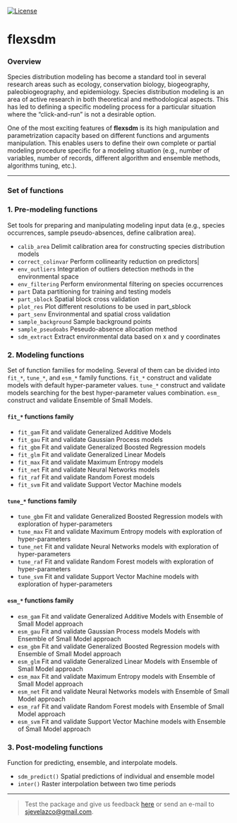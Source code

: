 [![License](https://img.shields.io/badge/license-GPL%20%28%3E=%203%29-lightgrey.svg?style=flat)](http://www.gnu.org/licenses/gpl-3.0.html)
# flexsdm

### Overview 
Species distribution modeling has become a standard tool in several research areas such as ecology, 
conservation biology, biogeography, paleobiogeography, and epidemiology. Species distribution 
modeling is an area of active research in both theoretical and methodological aspects. This has 
led to defining a specific modeling process for a particular situation where the 
“click-and-run” is not a desirable option. 

One of the most exciting features of **flexsdm** is its high manipulation and parametrization 
capacity based on different functions and arguments manipulation. This enables users to define 
their own complete or partial modeling procedure specific for a modeling situation (e.g., number 
of variables, number of records, different algorithm and ensemble methods, algorithms tuning, etc.).

--- ---
### Set of functions
### 1. Pre-modeling functions 
Set tools for preparing and manipulating modeling input data (e.g., species occurrences, 
sample pseudo-absences, define calibration area).

* `calib_area` Delimit calibration area for constructing species distribution models
* `correct_colinvar` Perform collinearity reduction on predictors|
* `env_outliers` Integration of outliers detection methods in the environmental space
* `env_filtering` Perform environmental filtering on species occurrences
* `part` Data partitioning for training and testing models
* `part_sblock` Spatial block cross validation
* `plot_res` Plot different resolutions to be used in part_sblock
* `part_senv` Environmental and spatial cross validation
* `sample_background` Sample background points
* `sample_pseudoabs` Peseudo-absence allocation method
* `sdm_extract` Extract environmental data based on x and y coordinates


### 2. Modeling functions 
Set of function families for modeling. Several of them can be divided into `fit_*`, `tune_*`, and 
`esm_*` family functions. `fit_*` construct and validate models with default hyper-parameter 
values. `tune_*` construct and validate models searching for the best hyper-parameter values 
combination. `esm_` construct and validate Ensemble of Small Models.

#### `fit_*` functions family
* `fit_gam` Fit and validate Generalized Additive Models
* `fit_gau` Fit and validate Gaussian Process models
* `fit_gbm` Fit and validate Generalized Boosted Regression models
* `fit_glm` Fit and validate Generalized Linear Models
* `fit_max` Fit and validate Maximum Entropy models
* `fit_net` Fit and validate Neural Networks models
* `fit_raf` Fit and validate Random Forest models
* `fit_svm` Fit and validate Support Vector Machine models

#### `tune_*` functions family
* `tune_gbm` Fit and validate Generalized Boosted Regression models with exploration of 
hyper-parameters
* `tune_max` Fit and validate Maximum Entropy models with exploration of hyper-parameters
* `tune_net` Fit and validate Neural Networks models with exploration of hyper-parameters
* `tune_raf` Fit and validate Random Forest models with exploration of hyper-parameters
* `tune_svm` Fit and validate Support Vector Machine models with exploration of hyper-parameters

#### `esm_*` functions family
* `esm_gam` Fit and validate Generalized Additive Models with Ensemble of Small Model approach
* `esm_gau` Fit and validate Gaussian Process models Models with Ensemble of Small Model approach
* `esm_gbm` Fit and validate Generalized Boosted Regression models with Ensemble of Small 
Model approach
* `esm_glm` Fit and validate Generalized Linear Models with Ensemble of Small Model approach
* `esm_max` Fit and validate Maximum Entropy models with Ensemble of Small Model approach
* `esm_net` Fit and validate Neural Networks models with Ensemble of Small Model approach
* `esm_raf` Fit and validate Random Forest models with Ensemble of Small Model approach
* `esm_svm` Fit and validate Support Vector Machine models with Ensemble of Small Model 
approach

### 3. Post-modeling functions
Function for predicting, ensemble, and interpolate models.

* `sdm_predict()` Spatial predictions of individual and ensemble model
* `inter()` Raster interpolation between two time periods

--- ---
> Test the package and give us feedback [here](https://github.com/sjevelazco/flexsdm/issues) or send an e-mail to sjevelazco@gmail.com.
